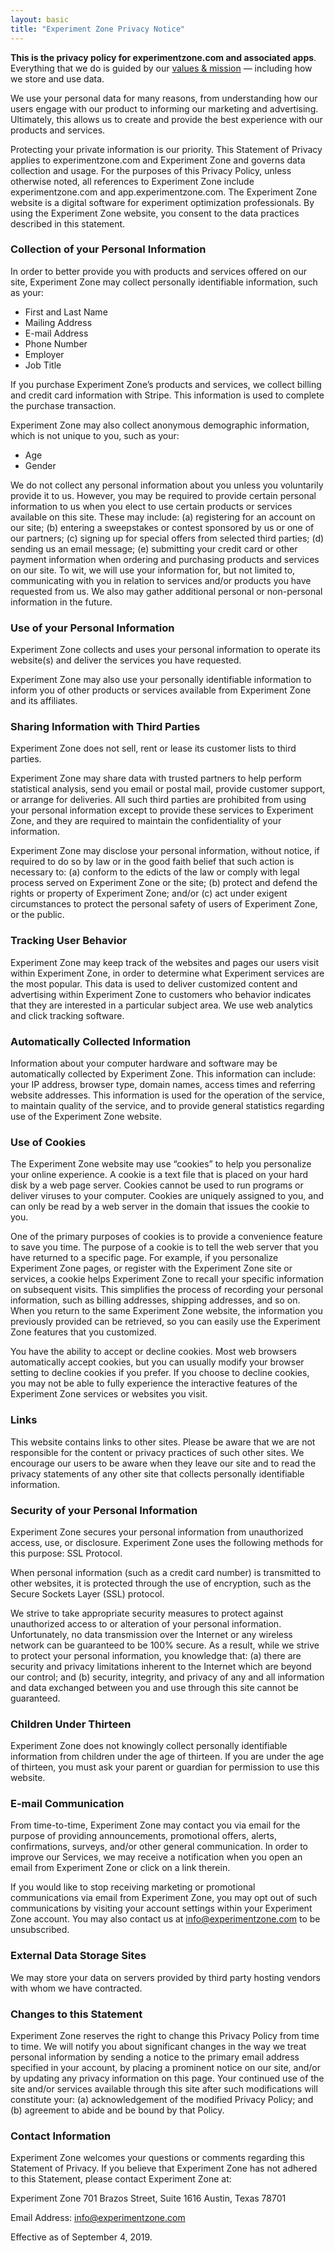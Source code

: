 ```yaml
---
layout: basic
title: "Experiment Zone Privacy Notice"
---
```


**This is the privacy policy for experimentzone.com and associated apps**. Everything that we do is guided by our [values & mission](/about/) — including how we store and use data.

We use your personal data for many reasons, from understanding how our users engage with our product to informing our marketing and advertising. Ultimately, this allows us to create and provide the best experience with our products and services.

Protecting your private information is our priority. This Statement of Privacy applies to experimentzone.com and Experiment Zone and governs data collection and usage. For the purposes of this Privacy Policy, unless otherwise noted, all references to Experiment Zone include experimentzone.com and app.experimentzone.com. The Experiment Zone website is a digital software for experiment optimization professionals. By using the Experiment Zone website, you consent to the data practices described in this statement.

### Collection of your Personal Information

In order to better provide you with products and services offered on our site, Experiment Zone may collect personally identifiable information, such as your:

- First and Last Name
- Mailing Address
- E-mail Address
- Phone Number
- Employer
- Job Title

If you purchase Experiment Zone’s products and services, we collect billing and credit card information with Stripe. This information is used to complete the purchase transaction.

Experiment Zone may also collect anonymous demographic information, which is not unique to you, such as your:

- Age
- Gender

We do not collect any personal information about you unless you voluntarily provide it to us. However, you may be required to provide certain personal information to us when you elect to use certain products or services available on this site. These may include: (a) registering for an account on our site; (b) entering a sweepstakes or contest sponsored by us or one of our partners; (c) signing up for special offers from selected third parties; (d) sending us an email message; (e) submitting your credit card or other payment information when ordering and purchasing products and services on our site. To wit, we will use your information for, but not limited to, communicating with you in relation to services and/or products you have requested from us. We also may gather additional personal or non-personal information in the future.

### Use of your Personal Information

Experiment Zone collects and uses your personal information to operate its website(s) and deliver the services you have requested.

Experiment Zone may also use your personally identifiable information to inform you of other products or services available from Experiment Zone and its affiliates.

### Sharing Information with Third Parties

Experiment Zone does not sell, rent or lease its customer lists to third parties.

Experiment Zone may share data with trusted partners to help perform statistical analysis, send you email or postal mail, provide customer support, or arrange for deliveries. All such third parties are prohibited from using your personal information except to provide these services to Experiment Zone, and they are required to maintain the confidentiality of your information.

Experiment Zone may disclose your personal information, without notice, if required to do so by law or in the good faith belief that such action is necessary to: (a) conform to the edicts of the law or comply with legal process served on Experiment Zone or the site; (b) protect and defend the rights or property of Experiment Zone; and/or (c) act under exigent circumstances to protect the personal safety of users of Experiment Zone, or the public.

### Tracking User Behavior

Experiment Zone may keep track of the websites and pages our users visit within Experiment Zone, in order to determine what Experiment services are the most popular. This data is used to deliver customized content and advertising within Experiment Zone to customers who behavior indicates that they are interested in a particular subject area. We use web analytics and click tracking software.

### Automatically Collected Information

Information about your computer hardware and software may be automatically collected by Experiment Zone. This information can include: your IP address, browser type, domain names, access times and referring website addresses. This information is used for the operation of the service, to maintain quality of the service, and to provide general statistics regarding use of the Experiment Zone website.

### Use of Cookies

The Experiment Zone website may use “cookies” to help you personalize your online experience. A cookie is a text file that is placed on your hard disk by a web page server. Cookies cannot be used to run programs or deliver viruses to your computer. Cookies are uniquely assigned to you, and can only be read by a web server in the domain that issues the cookie to you.

One of the primary purposes of cookies is to provide a convenience feature to save you time. The purpose of a cookie is to tell the web server that you have returned to a specific page. For example, if you personalize Experiment Zone pages, or register with the Experiment Zone site or services, a cookie helps Experiment Zone to recall your specific information on subsequent visits. This simplifies the process of recording your personal information, such as billing addresses, shipping addresses, and so on. When you return to the same Experiment Zone website, the information you previously provided can be retrieved, so you can easily use the Experiment Zone features that you customized.

You have the ability to accept or decline cookies. Most web browsers automatically accept cookies, but you can usually modify your browser setting to decline cookies if you prefer. If you choose to decline cookies, you may not be able to fully experience the interactive features of the Experiment Zone services or websites you visit.

### Links

This website contains links to other sites. Please be aware that we are not responsible for the content or privacy practices of such other sites. We encourage our users to be aware when they leave our site and to read the privacy statements of any other site that collects personally identifiable information.

### Security of your Personal Information

Experiment Zone secures your personal information from unauthorized access, use, or disclosure. Experiment Zone uses the following methods for this purpose: SSL Protocol.

When personal information (such as a credit card number) is transmitted to other websites, it is protected through the use of encryption, such as the Secure Sockets Layer (SSL) protocol.

We strive to take appropriate security measures to protect against unauthorized access to or alteration of your personal information. Unfortunately, no data transmission over the Internet or any wireless network can be guaranteed to be 100% secure. As a result, while we strive to protect your personal information, you knowledge that: (a) there are security and privacy limitations inherent to the Internet which are beyond our control; and (b) security, integrity, and privacy of any and all information and data exchanged between you and use through this site cannot be guaranteed.

### Children Under Thirteen

Experiment Zone does not knowingly collect personally identifiable information from children under the age of thirteen. If you are under the age of thirteen, you must ask your parent or guardian for permission to use this website.

### E-mail Communication

From time-to-time, Experiment Zone may contact you via email for the purpose of providing announcements, promotional offers, alerts, confirmations, surveys, and/or other general communication. In order to improve our Services, we may receive a notification when you open an email from Experiment Zone or click on a link therein.

If you would like to stop receiving marketing or promotional communications via email from Experiment Zone, you may opt out of such communications by visiting your account settings within your Experiment Zone account. You may also contact us at [info@experimentzone.com](mailto:info@experimentzone.com) to be unsubscribed.

### External Data Storage Sites

We may store your data on servers provided by third party hosting vendors with whom we have contracted.

### Changes to this Statement

Experiment Zone reserves the right to change this Privacy Policy from time to time. We will notify you about significant changes in the way we treat personal information by sending a notice to the primary email address specified in your account, by placing a prominent notice on our site, and/or by updating any privacy information on this page. Your continued use of the site and/or services available through this site after such modifications will constitute your: (a) acknowledgement of the modified Privacy Policy; and (b) agreement to abide and be bound by that Policy.

### Contact Information

Experiment Zone welcomes your questions or comments regarding this Statement of Privacy. If you believe that Experiment Zone has not adhered to this Statement, please contact Experiment Zone at:

Experiment Zone
701 Brazos Street, Suite 1616
Austin, Texas 78701

Email Address: [info@experimentzone.com](mailto:info@experimentzone.com)

Effective as of September 4, 2019.
